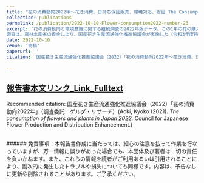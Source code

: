 ```yaml
---
title: "花の消費動向2022年～花き消費、日持ち保証販売、環境対応、認証 The Consumption of Flowers and Plants in Japan 2022:Purchase vase life environmental awareness and sustainable certifications"
collection: publications
permalink: /publication/2022-10-10-Flower-consumption2022-number-23
excerpt: '花の消費動向と環境意識に関する継続調査の2022年版データ。この1年の花の購入率（2022年）は直近1年の花の購入率は34.5%、前年（45.6%）比11.1ポイント減（補正後10ポイント減）。植物の購入率は21.3%で、前年（29.6%）比8.3ポイント減（補正後8ポイント減）。購入者のうち、プレゼント用は59%、ホームユースは46%。購入日は、母の日が過半数で56%。次いで正月18%。30代男性では「いい夫婦の日」の購入者が7%。20代と40代男性ではバレンタインデー購入率4%。購入経路は花店が主流で73%。ネットは前年の8%から15%へ、花とカフェや雑貨などの複合店は2.5%から6％へ。花を定期的に購入する人は漸減傾向にあり、自家用で29%。なかなか継続購入の習慣は定着しない。価格帯は、物価上昇を受けてか、最多価格帯が一段階上がり、ギフト用3000~5000円未満36%（2021年はギフト1500～3000円程度（37%）が最多）。花や植物に関する情報源として、花店店頭は最大の発信源であることがわかった。店頭は、花・植物の購入未経験・最近購入していない人向けにも大切なメディアだと言える。
調査は、農林水産省の資金により、国産花き生産流通強化推進協議会が実施した（令和3年度持続的生産強化対策事業のうち「ジャパンフラワー強化プロジェクト推進事業」）。なお、2022年は調査会社を従来のマクロミルからインテージに変更。年齢は20～50代で従来通りだが、男女比は調査開始時以来の4対6を人口構成に近い5対5に改めた。回答品質管理等が異なるため、時系列データ（特に購入率）は、参考値としている。In the year under review (2022) , the flower purchase rate among 600 respondents in their 20s to 50s stood at 34.5%. This research was funded by the Ministry of Agriculture, Forestry and Fisheries, Japan, and conducted by the Council for Japanese Flower Production and Distribution Enhancement. Gerda Research was commissioned to do the survey.'
date: 2022-10-10
venue: '寄稿'
paperurl: ''
citation: '国産花き生産流通強化推進協議会（2022）「花の消費動向2022年～花き消費、日持ち保証販売、環境対応、認証」（調査委託 ゲルダ・リサーチ）'  

---
```


## [報告書本文リンク_Link_Fulltext](https://www.researchgate.net/profile/Kyoko-Aoki/research)  
Recommended citation: 国産花き生産流通強化推進協議会（2022）「花の消費動向2022年」（調査委託：ゲルダ・リサーチ）(Aoki, Kyoko (2021). *The consumption of flowers and plants in Japan 2022.* Council for Japanese Flower Production and Distribution Enhancement.)  

<br>
###### 免責事項：本報告書作成に当たっては、細心の注意を払って作業を行なっていますが、万一情報に誤りがあった場合でも、本団体及び著者は一切の責任を負いかねます。また、これらの情報を読者がご利用あるいは引用されることにより、副次的に発生したトラブルや損失についても同様です。内容は、予告なしに更新や削除されることがあります。ご了承ください。  

